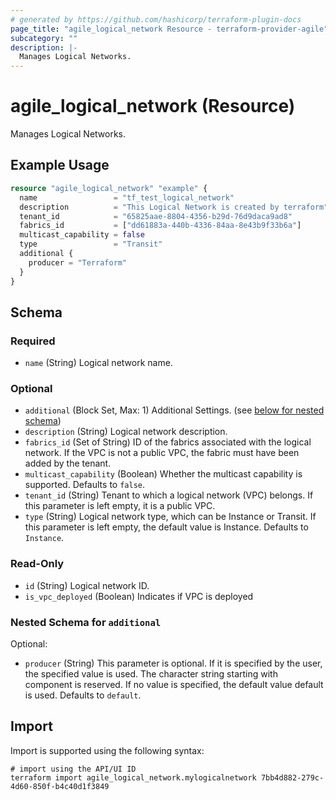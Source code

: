 ```yaml
---
# generated by https://github.com/hashicorp/terraform-plugin-docs
page_title: "agile_logical_network Resource - terraform-provider-agile"
subcategory: ""
description: |-
  Manages Logical Networks.
---
```


# agile_logical_network (Resource)

Manages Logical Networks.

## Example Usage

```terraform
resource "agile_logical_network" "example" {
  name                 = "tf_test_logical_network"
  description          = "This Logical Network is created by terraform"
  tenant_id            = "65825aae-8804-4356-b29d-76d9daca9ad8"
  fabrics_id           = ["dd61883a-440b-4336-84aa-8e43b9f33b6a"]
  multicast_capability = false
  type                 = "Transit"
  additional {
    producer = "Terraform"
  }
}
```

<!-- schema generated by tfplugindocs -->
## Schema

### Required

- `name` (String) Logical network name.

### Optional

- `additional` (Block Set, Max: 1) Additional Settings. (see [below for nested schema](#nestedblock--additional))
- `description` (String) Logical network description.
- `fabrics_id` (Set of String) ID of the fabrics associated with the logical network. If the VPC is not a public VPC, the fabric must have been added by the tenant.
- `multicast_capability` (Boolean) Whether the multicast capability is supported. Defaults to `false`.
- `tenant_id` (String) Tenant to which a logical network (VPC) belongs. If this parameter is left empty, it is a public VPC.
- `type` (String) Logical network type, which can be Instance or Transit. If this parameter is left empty, the default value is Instance. Defaults to `Instance`.

### Read-Only

- `id` (String) Logical network ID.
- `is_vpc_deployed` (Boolean) Indicates if VPC is deployed

<a id="nestedblock--additional"></a>
### Nested Schema for `additional`

Optional:

- `producer` (String) This parameter is optional. If it is specified by the user, the specified value is used. The character string starting with component is reserved. If no value is specified, the default value default is used. Defaults to `default`.

## Import

Import is supported using the following syntax:

```shell
# import using the API/UI ID
terraform import agile_logical_network.mylogicalnetwork 7bb4d882-279c-4d60-850f-b4c40d1f3849
```
